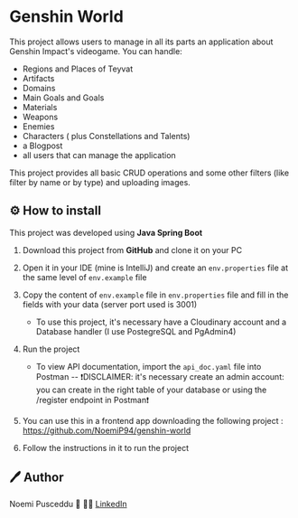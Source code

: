 # Genshin World 
 
This project allows users to manage in all its parts an application about Genshin Impact's videogame. 
You can handle:

 - Regions and Places of Teyvat
 - Artifacts
 - Domains
 - Main Goals and Goals
 - Materials
 - Weapons
 - Enemies
 - Characters ( plus Constellations and Talents)
 - a Blogpost
 - all users that can manage the application
 
 This project provides all basic CRUD operations and some other filters (like filter by name or by type) and uploading images.

## ⚙️ How to install

This project was developed using **Java Spring Boot**

1. Download this project from **GitHub** and clone it on your PC
2. Open it in your IDE (mine is IntelliJ) and create an `env.properties` file at the same level of `env.example` file
3. Copy the content of `env.example` file in `env.properties` file and fill in the fields with your data (server port used is 3001)
   - To use this project, it's necessary have a Cloudinary account and a Database handler (I use PostegreSQL and PgAdmin4)
 4. Run the project
     - To view API documentation, import the `api_doc.yaml` file into Postman --
    ❗DISCLAIMER: it's necessary create an admin account: you can create in the right table of your database or using the  /register endpoint in Postman❗
    
5. You can use this in a frontend app downloading the following project :
	https://github.com/NoemiP94/genshin-world
6. Follow the instructions in it to run the project

## 🖊️ Author

Noemi Pusceddu 🦋
🧑‍💻 [LinkedIn](https://www.linkedin.com/in/noemi-pusceddu-developer/)




  






